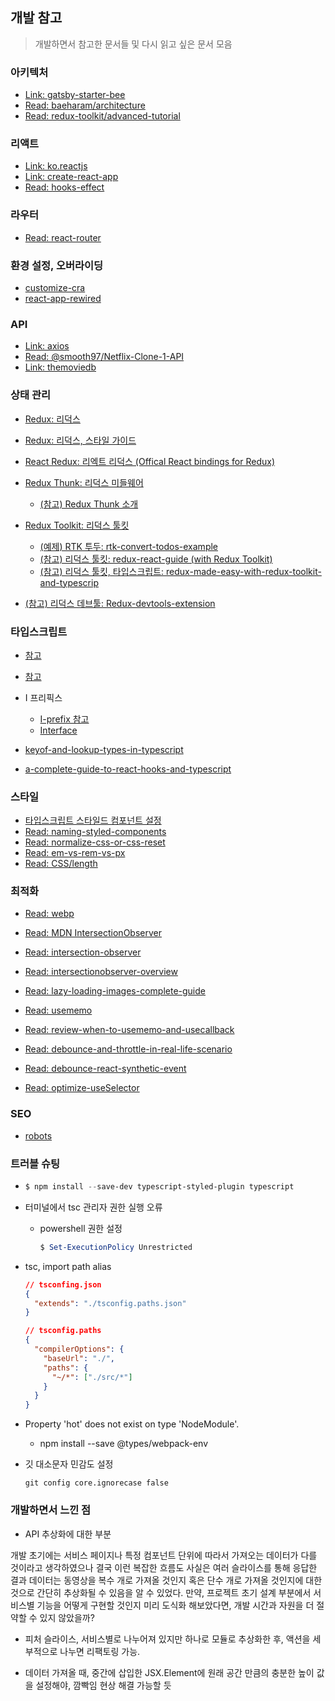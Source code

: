 ## 개발 참고

> 개발하면서 참고한 문서들 및 다시 읽고 싶은 문서 모음

### 아키텍처

- [Link: gatsby-starter-bee](https://github.com/JaeYeopHan/gatsby-starter-bee)
- [Read: baeharam/architecture](https://baeharam.netlify.com/posts/architecture/%EB%B2%88%EC%97%AD-%EB%A6%AC%EB%8D%95%EC%8A%A4-%EC%8A%A4%ED%83%80%EC%9D%BC-%EA%B0%80%EC%9D%B4%EB%93%9C)
- [Read: redux-toolkit/advanced-tutorial](https://redux-toolkit.js.org/tutorials/advanced-tutorial)

### 리액트

- [Link: ko.reactjs](https://ko.reactjs.org/docs/getting-started.html)
- [Link: create-react-app](https://create-react-app.dev/)
- [Read: hooks-effect](https://ko.reactjs.org/docs/hooks-effect.html)

### 라우터

- [Read: react-router](https://reacttraining.com/react-router/web/guides/quick-start)

### 환경 설정, 오버라이딩

- [customize-cra](https://github.com/arackaf/customize-cra)
- [react-app-rewired](https://github.com/timarney/react-app-rewired)

### API

- [Link: axios](https://github.com/axios/axios)
- [Read: @smooth97/Netflix-Clone-1-API](https://velog.io/@smooth97/Netflix-Clone-1-API-)
- [Link: themoviedb](https://developers.themoviedb.org/3)

### 상태 관리

- [Redux: 리덕스](https://redux.js.org/introduction/getting-started)
- [Redux: 리덕스, 스타일 가이드](https://redux.js.org/style-guide/style-guide)

- [React Redux: 리엑트 리덕스 (Offical React bindings for Redux)](https://react-redux.js.org/)
- [Redux Thunk: 리덕스 미들웨어](https://github.com/reduxjs/redux-thunk)

  - [(참고) Redux Thunk 소개](http://react.vlpt.us/redux-middleware/04-redux-thunk.html)

- [Redux Toolkit: 리덕스 툴킷](https://redux-toolkit.js.org/)

  - [(예제) RTK 투두: rtk-convert-todos-example](https://github.com/reduxjs/rtk-convert-todos-example)
  - [(참고) 리덕스 툴킷: redux-react-guide (with Redux Toolkit)](https://www.taniarascia.com/redux-react-guide/)
  - [(참고) 리덕스 툴킷, 타입스크립트: redux-made-easy-with-redux-toolkit-and-typescrip](https://www.mattbutton.com/redux-made-easy-with-redux-toolkit-and-typescript/)

* [(참고) 리덕스 데브툴: Redux-devtools-extension](https://github.com/zalmoxisus/redux-devtools-extension)

### 타입스크립트

- [참고](https://jeonghwan-kim.github.io/dev/2019/07/15/react-redux-ts.html)
- [참고](https://infoscis.github.io/2017/06/19/TypeScript-handbook-advanced-types/)

- I 프리픽스

  - [I-prefix 참고](https://github.com/microsoft/TypeScript-Handbook/issues/121)
  - [Interface](https://www.typescriptlang.org/docs/handbook/interfaces.html)

- [keyof-and-lookup-types-in-typescript](https://mariusschulz.com/blog/keyof-and-lookup-types-in-typescript)
- [a-complete-guide-to-react-hooks-and-typescript](https://levelup.gitconnected.com/usetypescript-a-complete-guide-to-react-hooks-and-typescript-db1858d1fb9c)

### 스타일

- [타입스크립트 스타일드 컴포넌트 설정](https://github.com/microsoft/typescript-styled-plugin/tree/f82699d1a0027cb850118adfcdd8cf88203573dc)
- [Read: naming-styled-components](https://medium.com/inturn-eng/naming-styled-components-d7097950a245)
- [Read: normalize-css-or-css-reset](https://medium.com/@elad/normalize-css-or-css-reset-9d75175c5d1e)
- [Read: em-vs-rem-vs-px](https://engageinteractive.co.uk/blog/em-vs-rem-vs-px)
- [Read: CSS/length](https://developer.mozilla.org/en-US/docs/Web/CSS/length)

### 최적화

- [Read: webp](https://post.naver.com/viewer/postView.nhn?volumeNo=9688816&memberNo=1834)
- [Read: MDN IntersectionObserver](https://developer.mozilla.org/ko/docs/Web/API/IntersectionObserver)

- [Read: intersection-observer](https://velog.io/@yejinh/Intersection-Observer%EB%A1%9C-%EB%AC%B4%ED%95%9C-%EC%8A%A4%ED%81%AC%EB%A1%A4-%EA%B5%AC%ED%98%84%ED%95%98%EA%B8%B0)
- [Read: intersectionobserver-overview](https://tech.lezhin.com/2017/07/13/intersectionobserver-overview)

- [Read: lazy-loading-images-complete-guide](https://imagekit.io/blog/lazy-loading-images-complete-guide/)
- [Read: usememo](https://alligator.io/react/usememo/)
- [Read: review-when-to-usememo-and-usecallback](https://rinae.dev/posts/review-when-to-usememo-and-usecallback)
- [Read: debounce-and-throttle-in-real-life-scenario](https://medium.com/walkme-engineering/debounce-and-throttle-in-real-life-scenarios-1cc7e2e38c68)
- [Read: debounce-react-synthetic-event](https://hyunseob.github.io/2018/06/24/debounce-react-synthetic-event/)
- [Read: optimize-useSelector](https://react.vlpt.us/redux/08-optimize-useSelector.html)

### SEO

- [robots](https://www.robotstxt.org/robotstxt.html)

### 트러블 슈팅

- ```powershell
  $ npm install --save-dev typescript-styled-plugin typescript
  ```

- 터미널에서 tsc 관리자 권한 실행 오류

  - powershell 권한 설정
    ```powershell
    $ Set-ExecutionPolicy Unrestricted
    ```

- tsc, import path alias

  ```json
  // tsconfing.json
  {
    "extends": "./tsconfig.paths.json"
  }
  ```

  ```json
  // tsconfig.paths
  {
    "compilerOptions": {
      "baseUrl": "./",
      "paths": {
        "~/*": ["./src/*"]
      }
    }
  }
  ```

- Property 'hot' does not exist on type 'NodeModule'.

  - npm install --save @types/webpack-env

- 깃 대소문자 민감도 설정

  ```
  git config core.ignorecase false
  ```

### 개발하면서 느낀 점

- API 추상화에 대한 부분

개발 초기에는 서비스 페이지나 특정 컴포넌트 단위에 따라서 가져오는 데이터가 다를 것이라고 생각하였으나 결국 이런 복잡한 흐름도 사실은 여러 슬라이스를 통해 응답한 결과 데이터는 동영상을 복수 개로 가져올 것인지 혹은 단수 개로 가져올 것인지에 대한 것으로 간단히 추상화될 수 있음을 알 수 있었다. 만약, 프로젝트 초기 설계 부분에서 서비스별 기능을 어떻게 구현할 것인지 미리 도식화 해보았다면, 개발 시간과 자원을 더 절약할 수 있지 않았을까?

- 피처 슬라이스, 서비스별로 나누어져 있지만 하나로 모듈로 추상화한 후, 액션을 세부적으로 나누면 리팩토링 가능.

- 데이터 가져올 때, 중간에 삽입한 JSX.Element에 원래 공간 만큼의 충분한 높이 값을 설정해야, 깜빡임 현상 해결 가능할 듯
